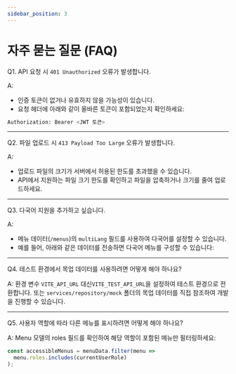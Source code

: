 ```yaml
---
sidebar_position: 3
---
```


# 자주 묻는 질문 (FAQ)

Q1. API 요청 시 `401 Unauthorized` 오류가 발생합니다.

A:
- 인증 토큰이 없거나 유효하지 않을 가능성이 있습니다.
- 요청 헤더에 아래와 같이 올바른 토큰이 포함되었는지 확인하세요:

```bash
Authorization: Bearer <JWT 토큰>
```
---

Q2. 파일 업로드 시 `413 Payload Too Large` 오류가 발생합니다.

A:
- 업로드 파일의 크기가 서버에서 허용된 한도를 초과했을 수 있습니다.
- API에서 지원하는 파일 크기 한도를 확인하고 파일을 압축하거나 크기를 줄여 업로드하세요.

--- 

Q3. 다국어 지원을 추가하고 싶습니다.

A:
- 메뉴 데이터(`/menus`)의 `multiLang` 필드를 사용하여 다국어를 설정할 수 있습니다.
- 예를 들어, 아래와 같은 데이터를 전송하면 다국어 메뉴를 구성할 수 있습니다:

---

Q4. 테스트 환경에서 목업 데이터를 사용하려면 어떻게 해야 하나요?

A:
환경 변수 `VITE_API_URL` 대신`VITE_TEST_API_URL`을 설정하여 테스트 환경으로 전환합니다.
또는 `services/repository/mock` 폴더의 목업 데이터를 직접 참조하여 개발을 진행할 수 있습니다.

---

Q5. 사용자 역할에 따라 다른 메뉴를 표시하려면 어떻게 해야 하나요?

A:
Menu 모델의 roles 필드를 확인하여 해당 역할이 포함된 메뉴만 필터링하세요:
```typescript
const accessibleMenus = menuData.filter(menu =>
  menu.roles.includes(currentUserRole)
);
```
